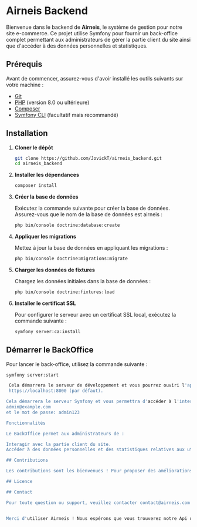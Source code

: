 # Airneis Backend

Bienvenue dans le backend de **Airneis**, le système de gestion pour notre site e-commerce. Ce projet utilise Symfony pour fournir un back-office complet permettant aux administrateurs de gérer la partie client du site ainsi que d'accéder à des données personnelles et statistiques.

## Prérequis

Avant de commencer, assurez-vous d'avoir installé les outils suivants sur votre machine :

- [Git](https://git-scm.com/)
- [PHP](https://www.php.net/) (version 8.0 ou ultérieure)
- [Composer](https://getcomposer.org/)
- [Symfony CLI](https://symfony.com/download) (facultatif mais recommandé)

## Installation

1. **Cloner le dépôt**

   ```bash
   git clone https://github.com/JovickT/airneis_backend.git
   cd airneis_backend

2. **Installer les dépendances**
   ```bash
   composer install

3. **Créer la base de données**

   Exécutez la commande suivante pour créer la base de données. Assurez-vous que le nom de la base de données est airneis :
   ```bash
   php bin/console doctrine:database:create

4. **Appliquer les migrations**

   Mettez à jour la base de données en appliquant les migrations :
   ```bash
   php bin/console doctrine:migrations:migrate

5. **Charger les données de fixtures**

   Chargez les données initiales dans la base de données :
   ```bash
   php bin/console doctrine:fixtures:load

6. **Installer le certificat SSL**

   Pour configurer le serveur avec un certificat SSL local, exécutez la commande suivante :
   ```bash
   symfony server:ca:install
   

## Démarrer le BackOffice

  Pour lancer le back-office, utilisez la commande suivante :
  ```bash
  symfony server:start

   Cela démarrera le serveur de développement et vous pourrez ouviri l'application dans le navigateur de votre choix. Vous pouvez accéder à l'application à l'adresse       
   https://localhost:8000 (par défaut).

  Cela démarrera le serveur Symfony et vous permettra d'accéder à l'interface d'administration via votre navigateur. Pour ce connecter, utiliser l'identifiant :       
  admin@example.com 
  et le mot de passe: admin123

Fonctionnalités

  Le BackOffice permet aux administrateurs de :

  Interagir avec la partie client du site.
  Accéder à des données personnelles et des statistiques relatives aux utilisateurs et à leur activité.

## Contributions

  Les contributions sont les bienvenues ! Pour proposer des améliorations ou des corrections, veuillez suivre les instructions de contribution dans le dépôt GitHub.

## Licence

## Contact

  Pour toute question ou support, veuillez contacter contact@airneis.com ou ouvrir une issue sur le dépôt GitHub.
  

Merci d'utiliser Airneis ! Nous espérons que vous trouverez notre Api utile et facile à utiliser.
